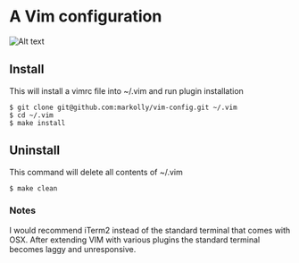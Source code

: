 # A Vim configuration
![Alt text](/../screenshots/images/Screenshot1.png?raw=true "Screenshot 1")

## Install
This will install a vimrc file into ~/.vim and run plugin installation
```
$ git clone git@github.com:markolly/vim-config.git ~/.vim
$ cd ~/.vim
$ make install
```

## Uninstall
This command will delete all contents of ~/.vim
```
$ make clean
```

### Notes
I would recommend iTerm2 instead of the standard terminal that comes with OSX. After extending VIM with various plugins the standard terminal becomes laggy and unresponsive.
